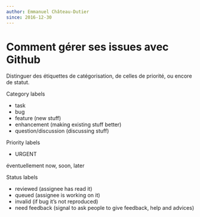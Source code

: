 ```yaml
---
author: Emmanuel Château-Dutier
since: 2016-12-30
---
```


# Comment gérer ses issues avec Github

Distinguer des étiquettes de catégorisation, de celles de priorité, ou encore de statut.

Category labels
- task
- bug
- feature (new stuff)
- enhancement (making existing stuff better)
- question/discussion (discussing stuff)

Priority labels
- URGENT

éventuellement now, soon, later

Status labels
- reviewed (assignee has read it)
- queued (assignee is working on it)
- invalid (if bug it’s not reproduced)
- need feedback (signal to ask people to give feedback, help and advices)
